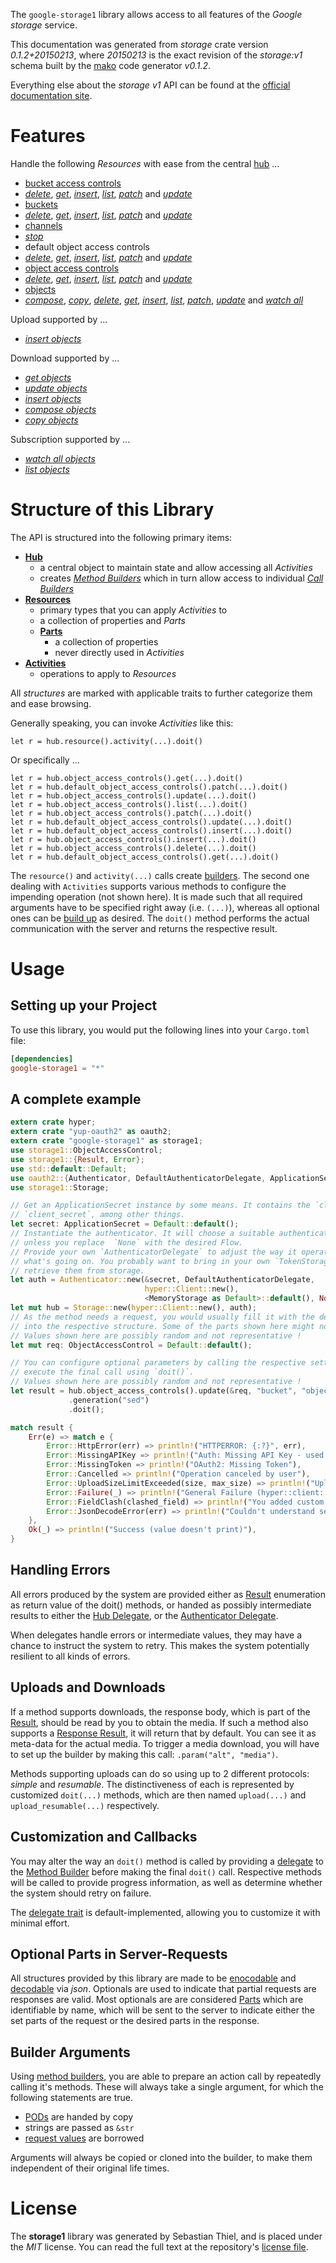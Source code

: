 <!---
DO NOT EDIT !
This file was generated automatically from 'src/mako/api/README.md.mako'
DO NOT EDIT !
-->
The `google-storage1` library allows access to all features of the *Google storage* service.

This documentation was generated from *storage* crate version *0.1.2+20150213*, where *20150213* is the exact revision of the *storage:v1* schema built by the [mako](http://www.makotemplates.org/) code generator *v0.1.2*.

Everything else about the *storage* *v1* API can be found at the
[official documentation site](https://developers.google.com/storage/docs/json_api/).
# Features

Handle the following *Resources* with ease from the central [hub](http://byron.github.io/google-apis-rs/google-storage1/struct.Storage.html) ... 

* [bucket access controls](http://byron.github.io/google-apis-rs/google-storage1/struct.BucketAccessControl.html)
 * [*delete*](http://byron.github.io/google-apis-rs/google-storage1/struct.BucketAccessControlDeleteCall.html), [*get*](http://byron.github.io/google-apis-rs/google-storage1/struct.BucketAccessControlGetCall.html), [*insert*](http://byron.github.io/google-apis-rs/google-storage1/struct.BucketAccessControlInsertCall.html), [*list*](http://byron.github.io/google-apis-rs/google-storage1/struct.BucketAccessControlListCall.html), [*patch*](http://byron.github.io/google-apis-rs/google-storage1/struct.BucketAccessControlPatchCall.html) and [*update*](http://byron.github.io/google-apis-rs/google-storage1/struct.BucketAccessControlUpdateCall.html)
* [buckets](http://byron.github.io/google-apis-rs/google-storage1/struct.Bucket.html)
 * [*delete*](http://byron.github.io/google-apis-rs/google-storage1/struct.BucketDeleteCall.html), [*get*](http://byron.github.io/google-apis-rs/google-storage1/struct.BucketGetCall.html), [*insert*](http://byron.github.io/google-apis-rs/google-storage1/struct.BucketInsertCall.html), [*list*](http://byron.github.io/google-apis-rs/google-storage1/struct.BucketListCall.html), [*patch*](http://byron.github.io/google-apis-rs/google-storage1/struct.BucketPatchCall.html) and [*update*](http://byron.github.io/google-apis-rs/google-storage1/struct.BucketUpdateCall.html)
* [channels](http://byron.github.io/google-apis-rs/google-storage1/struct.Channel.html)
 * [*stop*](http://byron.github.io/google-apis-rs/google-storage1/struct.ChannelStopCall.html)
* default object access controls
 * [*delete*](http://byron.github.io/google-apis-rs/google-storage1/struct.DefaultObjectAccessControlDeleteCall.html), [*get*](http://byron.github.io/google-apis-rs/google-storage1/struct.DefaultObjectAccessControlGetCall.html), [*insert*](http://byron.github.io/google-apis-rs/google-storage1/struct.DefaultObjectAccessControlInsertCall.html), [*list*](http://byron.github.io/google-apis-rs/google-storage1/struct.DefaultObjectAccessControlListCall.html), [*patch*](http://byron.github.io/google-apis-rs/google-storage1/struct.DefaultObjectAccessControlPatchCall.html) and [*update*](http://byron.github.io/google-apis-rs/google-storage1/struct.DefaultObjectAccessControlUpdateCall.html)
* [object access controls](http://byron.github.io/google-apis-rs/google-storage1/struct.ObjectAccessControl.html)
 * [*delete*](http://byron.github.io/google-apis-rs/google-storage1/struct.ObjectAccessControlDeleteCall.html), [*get*](http://byron.github.io/google-apis-rs/google-storage1/struct.ObjectAccessControlGetCall.html), [*insert*](http://byron.github.io/google-apis-rs/google-storage1/struct.ObjectAccessControlInsertCall.html), [*list*](http://byron.github.io/google-apis-rs/google-storage1/struct.ObjectAccessControlListCall.html), [*patch*](http://byron.github.io/google-apis-rs/google-storage1/struct.ObjectAccessControlPatchCall.html) and [*update*](http://byron.github.io/google-apis-rs/google-storage1/struct.ObjectAccessControlUpdateCall.html)
* [objects](http://byron.github.io/google-apis-rs/google-storage1/struct.Object.html)
 * [*compose*](http://byron.github.io/google-apis-rs/google-storage1/struct.ObjectComposeCall.html), [*copy*](http://byron.github.io/google-apis-rs/google-storage1/struct.ObjectCopyCall.html), [*delete*](http://byron.github.io/google-apis-rs/google-storage1/struct.ObjectDeleteCall.html), [*get*](http://byron.github.io/google-apis-rs/google-storage1/struct.ObjectGetCall.html), [*insert*](http://byron.github.io/google-apis-rs/google-storage1/struct.ObjectInsertCall.html), [*list*](http://byron.github.io/google-apis-rs/google-storage1/struct.ObjectListCall.html), [*patch*](http://byron.github.io/google-apis-rs/google-storage1/struct.ObjectPatchCall.html), [*update*](http://byron.github.io/google-apis-rs/google-storage1/struct.ObjectUpdateCall.html) and [*watch all*](http://byron.github.io/google-apis-rs/google-storage1/struct.ObjectWatchAllCall.html)


Upload supported by ...

* [*insert objects*](http://byron.github.io/google-apis-rs/google-storage1/struct.ObjectInsertCall.html)

Download supported by ...

* [*get objects*](http://byron.github.io/google-apis-rs/google-storage1/struct.ObjectGetCall.html)
* [*update objects*](http://byron.github.io/google-apis-rs/google-storage1/struct.ObjectUpdateCall.html)
* [*insert objects*](http://byron.github.io/google-apis-rs/google-storage1/struct.ObjectInsertCall.html)
* [*compose objects*](http://byron.github.io/google-apis-rs/google-storage1/struct.ObjectComposeCall.html)
* [*copy objects*](http://byron.github.io/google-apis-rs/google-storage1/struct.ObjectCopyCall.html)

Subscription supported by ...

* [*watch all objects*](http://byron.github.io/google-apis-rs/google-storage1/struct.ObjectWatchAllCall.html)
* [*list objects*](http://byron.github.io/google-apis-rs/google-storage1/struct.ObjectListCall.html)



# Structure of this Library

The API is structured into the following primary items:

* **[Hub](http://byron.github.io/google-apis-rs/google-storage1/struct.Storage.html)**
    * a central object to maintain state and allow accessing all *Activities*
    * creates [*Method Builders*](http://byron.github.io/google-apis-rs/google-storage1/trait.MethodsBuilder.html) which in turn
      allow access to individual [*Call Builders*](http://byron.github.io/google-apis-rs/google-storage1/trait.CallBuilder.html)
* **[Resources](http://byron.github.io/google-apis-rs/google-storage1/trait.Resource.html)**
    * primary types that you can apply *Activities* to
    * a collection of properties and *Parts*
    * **[Parts](http://byron.github.io/google-apis-rs/google-storage1/trait.Part.html)**
        * a collection of properties
        * never directly used in *Activities*
* **[Activities](http://byron.github.io/google-apis-rs/google-storage1/trait.CallBuilder.html)**
    * operations to apply to *Resources*

All *structures* are marked with applicable traits to further categorize them and ease browsing.

Generally speaking, you can invoke *Activities* like this:

```Rust,ignore
let r = hub.resource().activity(...).doit()
```

Or specifically ...

```ignore
let r = hub.object_access_controls().get(...).doit()
let r = hub.default_object_access_controls().patch(...).doit()
let r = hub.object_access_controls().update(...).doit()
let r = hub.object_access_controls().list(...).doit()
let r = hub.object_access_controls().patch(...).doit()
let r = hub.default_object_access_controls().update(...).doit()
let r = hub.default_object_access_controls().insert(...).doit()
let r = hub.object_access_controls().insert(...).doit()
let r = hub.object_access_controls().delete(...).doit()
let r = hub.default_object_access_controls().get(...).doit()
```

The `resource()` and `activity(...)` calls create [builders][builder-pattern]. The second one dealing with `Activities` 
supports various methods to configure the impending operation (not shown here). It is made such that all required arguments have to be 
specified right away (i.e. `(...)`), whereas all optional ones can be [build up][builder-pattern] as desired.
The `doit()` method performs the actual communication with the server and returns the respective result.

# Usage

## Setting up your Project

To use this library, you would put the following lines into your `Cargo.toml` file:

```toml
[dependencies]
google-storage1 = "*"
```

## A complete example

```Rust
extern crate hyper;
extern crate "yup-oauth2" as oauth2;
extern crate "google-storage1" as storage1;
use storage1::ObjectAccessControl;
use storage1::{Result, Error};
use std::default::Default;
use oauth2::{Authenticator, DefaultAuthenticatorDelegate, ApplicationSecret, MemoryStorage};
use storage1::Storage;

// Get an ApplicationSecret instance by some means. It contains the `client_id` and 
// `client_secret`, among other things.
let secret: ApplicationSecret = Default::default();
// Instantiate the authenticator. It will choose a suitable authentication flow for you, 
// unless you replace  `None` with the desired Flow.
// Provide your own `AuthenticatorDelegate` to adjust the way it operates and get feedback about 
// what's going on. You probably want to bring in your own `TokenStorage` to persist tokens and
// retrieve them from storage.
let auth = Authenticator::new(&secret, DefaultAuthenticatorDelegate,
                              hyper::Client::new(),
                              <MemoryStorage as Default>::default(), None);
let mut hub = Storage::new(hyper::Client::new(), auth);
// As the method needs a request, you would usually fill it with the desired information
// into the respective structure. Some of the parts shown here might not be applicable !
// Values shown here are possibly random and not representative !
let mut req: ObjectAccessControl = Default::default();

// You can configure optional parameters by calling the respective setters at will, and
// execute the final call using `doit()`.
// Values shown here are possibly random and not representative !
let result = hub.object_access_controls().update(&req, "bucket", "object", "entity")
             .generation("sed")
             .doit();

match result {
    Err(e) => match e {
        Error::HttpError(err) => println!("HTTPERROR: {:?}", err),
        Error::MissingAPIKey => println!("Auth: Missing API Key - used if there are no scopes"),
        Error::MissingToken => println!("OAuth2: Missing Token"),
        Error::Cancelled => println!("Operation canceled by user"),
        Error::UploadSizeLimitExceeded(size, max_size) => println!("Upload size too big: {} of {}", size, max_size),
        Error::Failure(_) => println!("General Failure (hyper::client::Response doesn't print)"),
        Error::FieldClash(clashed_field) => println!("You added custom parameter which is part of builder: {:?}", clashed_field),
        Error::JsonDecodeError(err) => println!("Couldn't understand server reply - maybe API needs update: {:?}", err),
    },
    Ok(_) => println!("Success (value doesn't print)"),
}

```
## Handling Errors

All errors produced by the system are provided either as [Result](http://byron.github.io/google-apis-rs/google-storage1/enum.Result.html) enumeration as return value of 
the doit() methods, or handed as possibly intermediate results to either the 
[Hub Delegate](http://byron.github.io/google-apis-rs/google-storage1/trait.Delegate.html), or the [Authenticator Delegate](http://byron.github.io/google-apis-rs/google-storage1/../yup-oauth2/trait.AuthenticatorDelegate.html).

When delegates handle errors or intermediate values, they may have a chance to instruct the system to retry. This 
makes the system potentially resilient to all kinds of errors.

## Uploads and Downloads
If a method supports downloads, the response body, which is part of the [Result](http://byron.github.io/google-apis-rs/google-storage1/enum.Result.html), should be
read by you to obtain the media.
If such a method also supports a [Response Result](http://byron.github.io/google-apis-rs/google-storage1/trait.ResponseResult.html), it will return that by default.
You can see it as meta-data for the actual media. To trigger a media download, you will have to set up the builder by making
this call: `.param("alt", "media")`.

Methods supporting uploads can do so using up to 2 different protocols: 
*simple* and *resumable*. The distinctiveness of each is represented by customized 
`doit(...)` methods, which are then named `upload(...)` and `upload_resumable(...)` respectively.

## Customization and Callbacks

You may alter the way an `doit()` method is called by providing a [delegate](http://byron.github.io/google-apis-rs/google-storage1/trait.Delegate.html) to the 
[Method Builder](http://byron.github.io/google-apis-rs/google-storage1/trait.CallBuilder.html) before making the final `doit()` call. 
Respective methods will be called to provide progress information, as well as determine whether the system should 
retry on failure.

The [delegate trait](http://byron.github.io/google-apis-rs/google-storage1/trait.Delegate.html) is default-implemented, allowing you to customize it with minimal effort.

## Optional Parts in Server-Requests

All structures provided by this library are made to be [enocodable](http://byron.github.io/google-apis-rs/google-storage1/trait.RequestValue.html) and 
[decodable](http://byron.github.io/google-apis-rs/google-storage1/trait.ResponseResult.html) via *json*. Optionals are used to indicate that partial requests are responses 
are valid.
Most optionals are are considered [Parts](http://byron.github.io/google-apis-rs/google-storage1/trait.Part.html) which are identifiable by name, which will be sent to 
the server to indicate either the set parts of the request or the desired parts in the response.

## Builder Arguments

Using [method builders](http://byron.github.io/google-apis-rs/google-storage1/trait.CallBuilder.html), you are able to prepare an action call by repeatedly calling it's methods.
These will always take a single argument, for which the following statements are true.

* [PODs][wiki-pod] are handed by copy
* strings are passed as `&str`
* [request values](http://byron.github.io/google-apis-rs/google-storage1/trait.RequestValue.html) are borrowed

Arguments will always be copied or cloned into the builder, to make them independent of their original life times.

[wiki-pod]: http://en.wikipedia.org/wiki/Plain_old_data_structure
[builder-pattern]: http://en.wikipedia.org/wiki/Builder_pattern
[google-go-api]: https://github.com/google/google-api-go-client

# License
The **storage1** library was generated by Sebastian Thiel, and is placed 
under the *MIT* license.
You can read the full text at the repository's [license file][repo-license].

[repo-license]: https://github.com/Byron/google-apis-rs/LICENSE.md
